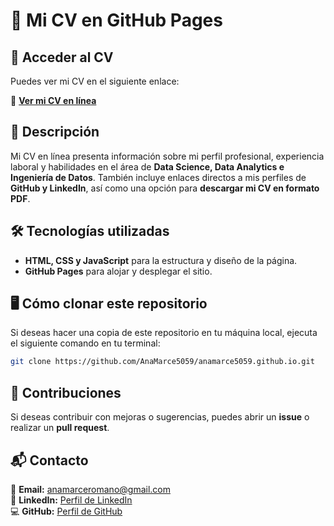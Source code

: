 # 📄 **Mi CV en GitHub Pages**

## 📌 **Acceder al CV**

Puedes ver mi CV en el siguiente enlace:

🔗 **[Ver mi CV en línea](https://anamarce5059.github.io/)**

## 📖 **Descripción**

Mi CV en línea presenta información sobre mi perfil profesional, experiencia laboral y habilidades en el área de **Data Science, Data Analytics e Ingeniería de Datos**. 
También incluye enlaces directos a mis perfiles de **GitHub y LinkedIn**, así como una opción para **descargar mi CV en formato PDF**.

## 🛠 **Tecnologías utilizadas**

- **HTML, CSS y JavaScript** para la estructura y diseño de la página.
- **GitHub Pages** para alojar y desplegar el sitio.

## 🖥 **Cómo clonar este repositorio**

Si deseas hacer una copia de este repositorio en tu máquina local, ejecuta el siguiente comando en tu terminal:

```sh
git clone https://github.com/AnaMarce5059/anamarce5059.github.io.git
```

## 🤝 **Contribuciones**

Si deseas contribuir con mejoras o sugerencias, puedes abrir un **issue** o realizar un **pull request**.

## 📬 **Contacto**

📧 **Email:** [anamarceromano@gmail.com](mailto:anamarceromano@gmail.com)  
📌 **LinkedIn:** [Perfil de LinkedIn](https://www.linkedin.com/in/ana-marce-romano-119b54254/)  
💻 **GitHub:** [Perfil de GitHub](https://github.com/AnaMarce5059)
